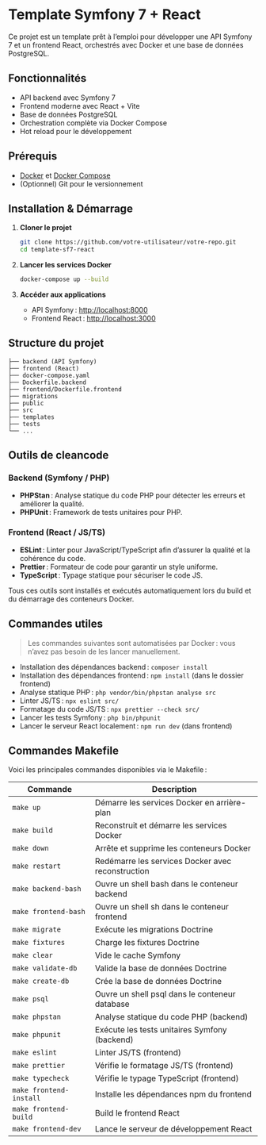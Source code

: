 # Template Symfony 7 + React

Ce projet est un template prêt à l’emploi pour développer une API Symfony 7 et un frontend React, orchestrés avec Docker et une base de données PostgreSQL.

## Fonctionnalités
- API backend avec Symfony 7
- Frontend moderne avec React + Vite
- Base de données PostgreSQL
- Orchestration complète via Docker Compose
- Hot reload pour le développement

## Prérequis
- [Docker](https://www.docker.com/) et [Docker Compose](https://docs.docker.com/compose/)
- (Optionnel) Git pour le versionnement

## Installation & Démarrage

1. **Cloner le projet**
   ```bash
   git clone https://github.com/votre-utilisateur/votre-repo.git
   cd template-sf7-react
   ```

2. **Lancer les services Docker**
   ```bash
   docker-compose up --build
   ```

3. **Accéder aux applications**
   - API Symfony : [http://localhost:8000](http://localhost:8000)
   - Frontend React : [http://localhost:3000](http://localhost:3000)

## Structure du projet
```
├── backend (API Symfony)
├── frontend (React)
├── docker-compose.yaml
├── Dockerfile.backend
├── frontend/Dockerfile.frontend
├── migrations
├── public
├── src
├── templates
├── tests
└── ...
```

## Outils de cleancode

### Backend (Symfony / PHP)
- **PHPStan** : Analyse statique du code PHP pour détecter les erreurs et améliorer la qualité.
- **PHPUnit** : Framework de tests unitaires pour PHP.

### Frontend (React / JS/TS)
- **ESLint** : Linter pour JavaScript/TypeScript afin d’assurer la qualité et la cohérence du code.
- **Prettier** : Formateur de code pour garantir un style uniforme.
- **TypeScript** : Typage statique pour sécuriser le code JS.

Tous ces outils sont installés et exécutés automatiquement lors du build et du démarrage des conteneurs Docker.

## Commandes utiles

> Les commandes suivantes sont automatisées par Docker : vous n’avez pas besoin de les lancer manuellement.

- Installation des dépendances backend : `composer install`
- Installation des dépendances frontend : `npm install` (dans le dossier frontend)
- Analyse statique PHP : `php vendor/bin/phpstan analyse src`
- Linter JS/TS : `npx eslint src/`
- Formatage du code JS/TS : `npx prettier --check src/`
- Lancer les tests Symfony : `php bin/phpunit`
- Lancer le serveur React localement : `npm run dev` (dans frontend)

## Commandes Makefile

Voici les principales commandes disponibles via le Makefile :

| Commande             | Description                                                        |
|----------------------|--------------------------------------------------------------------|
| `make up`            | Démarre les services Docker en arrière-plan                        |
| `make build`         | Reconstruit et démarre les services Docker                         |
| `make down`          | Arrête et supprime les conteneurs Docker                           |
| `make restart`       | Redémarre les services Docker avec reconstruction                  |
| `make backend-bash`  | Ouvre un shell bash dans le conteneur backend                      |
| `make frontend-bash` | Ouvre un shell sh dans le conteneur frontend                      |
| `make migrate`       | Exécute les migrations Doctrine                                    |
| `make fixtures`      | Charge les fixtures Doctrine                                       |
| `make clear`         | Vide le cache Symfony                                              |
| `make validate-db`   | Valide la base de données Doctrine                                 |
| `make create-db`     | Crée la base de données Doctrine                                   |
| `make psql`          | Ouvre un shell psql dans le conteneur database                     |
| `make phpstan`       | Analyse statique du code PHP (backend)                             |
| `make phpunit`       | Exécute les tests unitaires Symfony (backend)                      |
| `make eslint`        | Linter JS/TS (frontend)                                            |
| `make prettier`      | Vérifie le formatage JS/TS (frontend)                              |
| `make typecheck`     | Vérifie le typage TypeScript (frontend)                            |
| `make frontend-install`| Installe les dépendances npm du frontend                        |
| `make frontend-build`| Build le frontend React                                            |
| `make frontend-dev`  | Lance le serveur de développement React                            |
